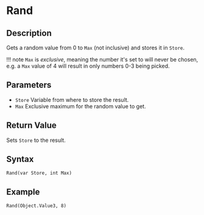 # Rand

## Description
Gets a random value from 0 to `Max` (not inclusive) and stores it in `Store`.

!!! note
    `Max` is *exclusive*, meaning the number it's set to will never be chosen, e.g. a `Max` value of 4 will result in only numbers 0-3 being picked.

## Parameters
- `Store`
Variable from where to store the result.
- `Max`
Exclusive maximum for the random value to get.

## Return Value
Sets `Store` to the result.

## Syntax
```
Rand(var Store, int Max)
```

## Example
```
Rand(Object.Value3, 8)
```